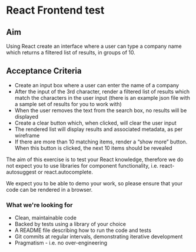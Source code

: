 # React Frontend test

## Aim

Using React create an interface where a user can type a company name which returns a filtered list of results, in groups of 10.

## Acceptance Criteria

- Create an input box where a user can enter the name of a company
- After the input of the 3rd character, render a filtered list of results which match the characters in the user input (there is an example json file with a sample set of results for you to work with)
- When the user removes the text from the search box, no results will be displayed
- Create a clear button which, when clicked, will clear the user input
- The rendered list will display results and associated metadata, as per wireframe
- If there are more than 10 matching items, render a “show more” button. When this button is clicked, the next 10 items should be revealed


The aim of this exercise is to test your React knowledge, therefore we do not expect you to use libraries for component functionality, i.e. react-autosuggest or react.autocomplete.

We expect you to be able to demo your work, so please ensure that your code can be rendered in a browser.

### What we're looking for

- Clean, maintainable code
- Backed by tests using a library of your choice
- A README file describing how to run the code and tests
- Git commits at regular intervals, demonstrating iterative development
- Pragmatism - i.e. no over-engineering
